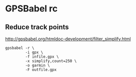 # GPSBabel rc

## Reduce track points

<http://gpsbabel.org/htmldoc-development/filter_simplify.html>

    gpsbabel -r \
             -i gpx \
             -f infile.gpx \
             -x simplify,count=250 \
             -o garmin \
             -F outfile.gpx
